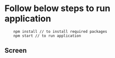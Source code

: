 
# Follow below steps to run application
```
    npm install // to install required packages
    npm start // to run application
```

## Screen
